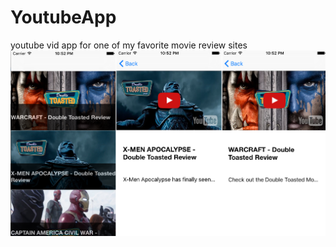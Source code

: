 # YoutubeApp
youtube vid app for one of my favorite movie review sites
![Alt text](https://github.com/kilik42/YoutubeApp/blob/master/Screenshot%202016-06-16%2022.52.17.png)
